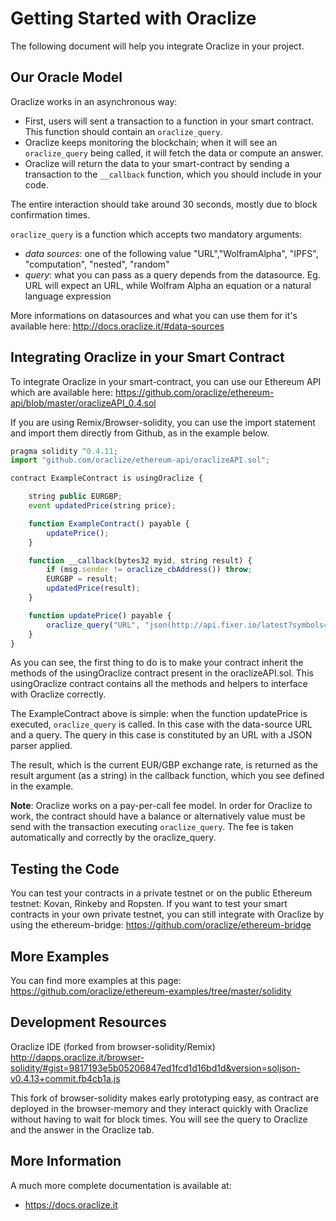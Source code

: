 
# Getting Started with Oraclize
The following document will help you integrate Oraclize in your project. 

## Our Oracle Model
Oraclize works in an asynchronous way: 

* First, users will sent a transaction to a function in your smart contract. This function should contain an `oraclize_query`.
* Oraclize keeps monitoring the blockchain; when it will see an `oraclize_query` being called, it will fetch the data or compute an answer. 
* Oraclize will return the data to your smart-contract by sending a transaction to the `__callback` function, which you should include in your code.

The entire interaction should take around 30 seconds, mostly due to block confirmation times. 

`oraclize_query` is a function which accepts two mandatory arguments:

* *data sources*: one of the following value "URL","WolframAlpha", "IPFS", "computation", "nested", "random" 
* *query*: what you can pass as a query depends from the datasource. Eg. URL will expect an URL, while Wolfram Alpha an equation or a natural language expression 

More informations on datasources and what you can use them for it's available here:
http://docs.oraclize.it/#data-sources


## Integrating Oraclize in your Smart Contract

To integrate Oraclize in your smart-contract, you can use our Ethereum API which are available here:
https://github.com/oraclize/ethereum-api/blob/master/oraclizeAPI_0.4.sol

If you are using Remix/Browser-solidity, you can use the import statement and import them directly from Github, as in the example below.

```javascript
pragma solidity ^0.4.11;
import "github.com/oraclize/ethereum-api/oraclizeAPI.sol";

contract ExampleContract is usingOraclize {

    string public EURGBP;
    event updatedPrice(string price);

    function ExampleContract() payable {
        updatePrice();
    }

    function __callback(bytes32 myid, string result) {
        if (msg.sender != oraclize_cbAddress()) throw;
        EURGBP = result;
        updatedPrice(result);
    }

    function updatePrice() payable {
        oraclize_query("URL", "json(http://api.fixer.io/latest?symbols=USD,GBP).rates.GBP");
    }
}

```

As you can see, the first thing to do is to make your contract inherit the methods of the usingOraclize contract present in the oraclizeAPI.sol. This usingOraclize contract contains all the methods and helpers to interface with Oraclize correctly.

The ExampleContract above is simple: when the function updatePrice is executed, `oraclize_query` is called. In this case with the data-source URL and a query. The query in this case is constituted by an URL with a JSON parser applied.

The result, which is the current EUR/GBP exchange rate, is returned as the result argument (as a string) in the callback function, which you see defined in the example.

**Note**: Oraclize works on a pay-per-call fee model. In order for Oraclize to work, the contract should have a balance or alternatively value must be send with the transaction executing `oraclize_query`. The fee is taken automatically and correctly by the oraclize_query.

## Testing the Code
You can test your contracts in a private testnet or on the public Ethereum testnet: Kovan, Rinkeby and Ropsten.
If you want to test your smart contracts in your own private testnet, you can still integrate with Oraclize by using the ethereum-bridge: https://github.com/oraclize/ethereum-bridge

## More Examples
You can find more examples at this page:
https://github.com/oraclize/ethereum-examples/tree/master/solidity

## Development Resources
Oraclize IDE (forked from browser-solidity/Remix)
http://dapps.oraclize.it/browser-solidity/#gist=9817193e5b05206847ed1fcd1d16bd1d&version=soljson-v0.4.13+commit.fb4cb1a.js

This fork of browser-solidity makes early prototyping easy, as contract are deployed in the browser-memory and they interact quickly with Oraclize without having to wait for block times. You will see the query to Oraclize and the answer in the Oraclize tab. 

## More Information
A much more complete documentation is available at:
- https://docs.oraclize.it
